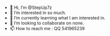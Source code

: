 - 👋 Hi, I’m @StepUp7z
- 👀 I’m interested in so much.
- 🌱 I’m currently learning what I am interested in.
- 💞️ I’m looking to collaborate on none.
- 📫 How to reach me : QQ 541965239

<!---
StepUp7z/StepUp7z is a ✨ special ✨ repository because its `README.md` (this file) appears on your GitHub profile.
You can click the Preview link to take a look at your changes.
--->
